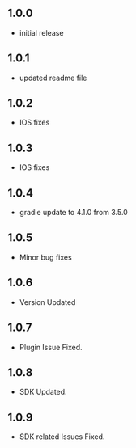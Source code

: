 ## 1.0.0
 - initial release

## 1.0.1
 - updated readme file

## 1.0.2
 - IOS fixes

## 1.0.3
 - IOS fixes

## 1.0.4
 - gradle update to 4.1.0 from 3.5.0

## 1.0.5
 - Minor bug fixes

## 1.0.6
 - Version Updated

## 1.0.7
 - Plugin Issue Fixed.

## 1.0.8
 - SDK Updated.

## 1.0.9
 - SDK related Issues Fixed.